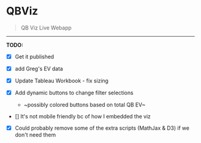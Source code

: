 # QBViz
> QB Viz Live Webapp

------------------

__TODO:__

- [x] Get it published

- [x] add Greg's EV data

- [x] Update Tableau Workbook - fix sizing

- [x] Add dynamic buttons to change filter selections

  - ~possibly colored buttons based on total QB EV~

- [] It's not mobile friendly bc of how I embedded the viz

- [x] Could probably remove some of the extra scripts (MathJax & D3) if we don't need them  
